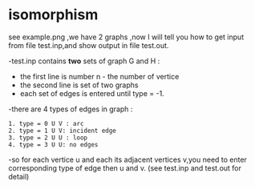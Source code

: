 # isomorphism

see example.png ,we have 2 graphs ,now I will tell you how to get input from file test.inp,and show output in file test.out.

-test.inp contains <b>two</b> sets of graph G and H : 

  * the first line is number n - the number of vertice
  * the second line is set of two graphs
  * each set of edges is entered until type = -1.

-there are 4 types of edges in graph :

    1. type = 0 U V : arc
    2. type = 1 U V: incident edge
    3. type = 2 U U : loop
    4. type = 3 U U: no edges
 

-so for each vertice u and each its adjacent vertices v,you need to enter corresponding type of edge then u and v.
(see test.inp and test.out for detail)
